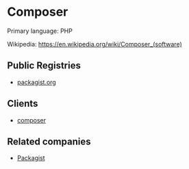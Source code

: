 # Composer

Primary language: PHP

Wikipedia: https://en.wikipedia.org/wiki/Composer_(software)

## Public Registries

- [packagist.org](https://packagist.org/)

## Clients

- [composer](https://getcomposer.org/)

## Related companies

- [Packagist](https://packagist.com/)
